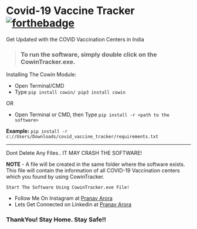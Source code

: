 # Covid-19 Vaccine Tracker [![forthebadge](https://forthebadge.com/images/badges/made-with-python.svg)](https://forthebadge.com)
Get Updated with the COVID Vaccination Centers in India

> ### To run the software, simply double click on the **CowinTracker.exe**.


Installing The Cowin Module:
<br>
* Open Terminal/CMD
* Type ```pip install cowin/ pip3 install cowin```

OR

* Open Terminal or CMD, then Type ```pip install -r <path to the software>```

**Example:** ```pip install -r c://Users/Downloads/covid_vaccine_tracker/requirements.txt```

---

Dont Delete Any Files.. IT MAY CRASH THE SOFTWARE!

**NOTE** - A file will be created in the same folder where the software exists. This file will contain the information of all COVID-19 Vaccination centers which you found by using CowinTracker.

```Start The Software Using CowinTracker.exe File!```

* Follow Me On Instagram at [Pranav Arora](https://www.instagram.com/arorapranav187)
* Lets Get Connected on Linkedin at [Pranav Arora](https://www.linkedin.com/in/pranav-arora-354b71bb/)


### ThankYou! Stay Home. Stay Safe!!
